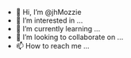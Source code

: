 - 👋 Hi, I’m @jhMozzie
- 👀 I’m interested in ...
- 🌱 I’m currently learning ...
- 💞️ I’m looking to collaborate on ...
- 📫 How to reach me ...

<!---
jhMozzie/jhMozzie is a ✨ special ✨ repository because its `README.md` (this file) appears on your GitHub profile.
You can click the Preview link to take a look at your changes.
--->
